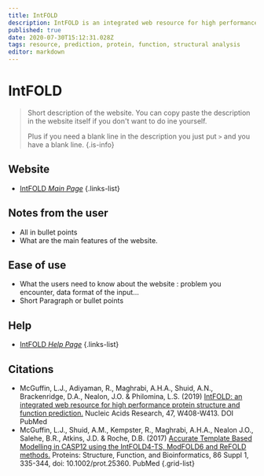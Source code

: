 ```yaml
---
title: IntFOLD
description: IntFOLD is an integrated web resource for high performance protein structure and function prediction
published: true
date: 2020-07-30T15:12:31.028Z
tags: resource, prediction, protein, function, structural analysis
editor: markdown
---
```


# IntFOLD

> Short description of the website. You can copy paste the description in the website itself if you don't want to do ine yourself. 
>
> Plus if you need a blank line in the description you just put `>` and you have a blank line. 
{.is-info}

 

## Website 

- [IntFOLD *Main Page*](http://www.reading.ac.uk/bioinf/IntFOLD/IntFOLD5_form.html)
 {.links-list}


 ## Notes from the user
 
 - All in bullet points
 - What are the main features of the website.

 
 ## Ease of use

- What the users need to know about the website : problem you encounter, data format of the input...
- Short Paragraph or bullet points


## Help

- [IntFOLD *Help Page*](http://www.reading.ac.uk/bioinf/IntFOLD/IntFOLD_help.html)
 {.links-list}


## Citations

- McGuffin, L.J., Adiyaman, R., Maghrabi, A.H.A., Shuid, A.N., Brackenridge, D.A., Nealon, J.O. & Philomina, L.S. (2019) [IntFOLD: an integrated web resource for high performance protein structure and function prediction.](https://academic.oup.com/nar/article/47/W1/W408/5482507) Nucleic Acids Research, 47, W408-W413. DOI PubMed
-	McGuffin, L.J., Shuid, A.M., Kempster, R., Maghrabi, A.H.A., Nealon J.O., Salehe, B.R., Atkins, J.D. & Roche, D.B. (2017) [Accurate Template Based Modelling in CASP12 using the IntFOLD4-TS, ModFOLD6 and ReFOLD methods.](https://onlinelibrary.wiley.com/doi/full/10.1002/prot.25360) Proteins: Structure, Function, and Bioinformatics, 86 Suppl 1, 335-344, doi: 10.1002/prot.25360. PubMed
{.grid-list}

